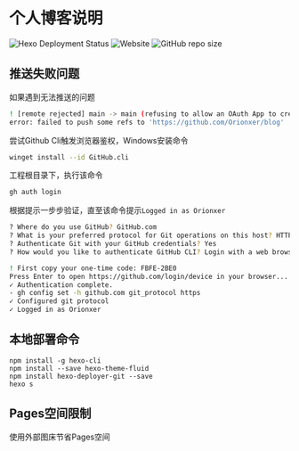 ﻿# 个人博客说明

![Hexo Deployment Status](https://github.com/orionxer/blog/workflows/pages%20build%20and%20deployment/badge.svg)
![Website](https://img.shields.io/website?url=https%3A%2F%2Forionxer.github.io/blog)
![GitHub repo size](https://img.shields.io/github/repo-size/orionxer/blog)


## 推送失败问题
如果遇到无法推送的问题
```sh
! [remote rejected] main -> main (refusing to allow an OAuth App to create or update workflow `.github/workflows/ci.yml` without `workflow` scope)
error: failed to push some refs to 'https://github.com/Orionxer/blog'
```
尝试Github Cli触发浏览器鉴权，Windows安装命令
```sh
winget install --id GitHub.cli
```

工程根目录下，执行该命令

```sh
gh auth login
```
根据提示一步步验证，直至该命令提示`Logged in as Orionxer`

```sh
? Where do you use GitHub? GitHub.com
? What is your preferred protocol for Git operations on this host? HTTPS
? Authenticate Git with your GitHub credentials? Yes
? How would you like to authenticate GitHub CLI? Login with a web browser

! First copy your one-time code: FBFE-2BE0
Press Enter to open https://github.com/login/device in your browser... 
✓ Authentication complete.
- gh config set -h github.com git_protocol https
✓ Configured git protocol
✓ Logged in as Orionxer
```

## 本地部署命令

```
npm install -g hexo-cli
npm install --save hexo-theme-fluid
npm install hexo-deployer-git --save
hexo s
```

## Pages空间限制

使用外部图床节省Pages空间
